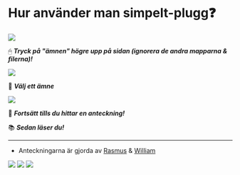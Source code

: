 # Hur använder man simpelt-plugg❓


<img src="https://github.com/rasmus-ob/simpelt-plugg/blob/main/src/tutorial1.png?raw=true">

🖱 ***Tryck på "ämnen" högre upp på sidan (ignorera de andra mapparna & filerna)!***

<img src="https://github.com/rasmus-ob/simpelt-plugg/blob/main/src/tutorial2.png?raw=true">

📙 ***Välj ett ämne***

<img src="https://github.com/rasmus-ob/simpelt-plugg/blob/main/src/tutorial3.png?raw=true">

📜 ***Fortsätt tills du hittar en anteckning!***

 📚 ***Sedan läser du!***

---

- Anteckningarna är gjorda av [Rasmus](https://github.com/rasmus-ob/) & [William](https://github.com/Willys07)     

![](https://img.shields.io/badge/skolanteckningar-informational?style=for-the-badge&logo=&logoColor=white&color=ec8b5e&labelColor=141a46)
![](https://img.shields.io/badge/läxor-informational?style=for-the-badge&logo=&logoColor=white&color=141a46&labelColor=ec8b5e)
![](https://img.shields.io/badge/genomgångar-informational?style=for-the-badge&logo=&logoColor=white&color=ec8b5e&labelColor=141a46)


<!--
  https://shields.io/
--> 
